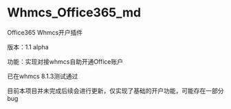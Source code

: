 # Whmcs_Office365_md

Office365 Whmcs开户插件

版本：1.1 alpha

功能：实现对接whmcs自助开通Office账户

已在whmcs 8.1.3测试通过

目前本项目并未完成后续会进行更新，仅实现了基础的开户功能，可能存在一部分bug
